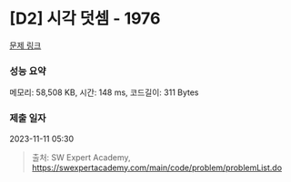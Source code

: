 # [D2] 시각 덧셈 - 1976 

[문제 링크](https://swexpertacademy.com/main/code/problem/problemDetail.do?contestProbId=AV5PttaaAZIDFAUq) 

### 성능 요약

메모리: 58,508 KB, 시간: 148 ms, 코드길이: 311 Bytes

### 제출 일자

2023-11-11 05:30



> 출처: SW Expert Academy, https://swexpertacademy.com/main/code/problem/problemList.do